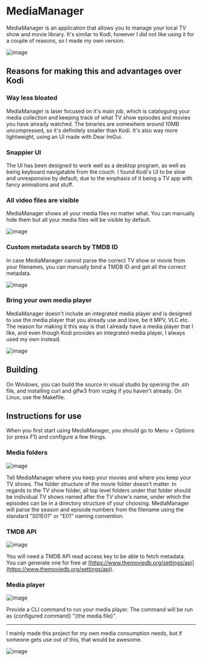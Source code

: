 # MediaManager
MediaManager is an application that allows you to manage your local TV show and movie library. It's similar to Kodi, however I did not like using it for a couple of reasons, so I made my own version. 

![image](https://github.com/TatuLaras/MediaManager/assets/34749827/3e49473d-18ac-4ffa-9698-3cbd810982de)


## Reasons for making this and advantages over Kodi
### Way less bloated
MediaManager is laser focused on it's main job, which is cataloguing your media collection and keeping track of what TV show episodes and movies you have already watched. The binaries are somewhere around 10MB uncompressed, so it's definitely smaller than Kodi. It's also way more lightweight, using an UI made with Dear ImGui.

### Snappier UI
The UI has been designed to work well as a desktop program, as well as being keyboard navigatable from the couch. I found Kodi's UI to be slow and unresponsive by default, due to the emphasis of it being a TV app with fancy animations and stuff.

### All video files are visible
MediaManager shows all your media files no matter what. You can manually hide them but all your media files will be visible by default.

![image](https://github.com/TatuLaras/MediaManager/assets/34749827/1a08e9a6-0168-49c2-8f14-3b72422ee0bb)

### Custom metadata search by TMDB ID
In case MediaManager cannot parse the correct TV show or movie from your filenames, you can manually bind a TMDB ID and get all the correct metadata.

![image](https://github.com/TatuLaras/MediaManager/assets/34749827/4f78cd35-4c53-4643-8833-f50c4a0b7d85)

### Bring your own media player
MediaManager doesn't include an integrated media player and is designed to use the media player that you already use and love, be it MPV, VLC etc. The reason for making it this way is that I already have a media player that I like, and even though Kodi provides an integrated media player, I always used my own instead.

![image](https://github.com/TatuLaras/MediaManager/assets/34749827/2d1afa8d-82a6-4641-b344-c3cc07e7adc6)

## Building

On Windows, you can build the source in visual studio by opening the .sln file, and installing curl and glfw3 from vcpkg if you haven't already. On Linux, use the Makefile.


## Instructions for use

When you first start using MediaManager, you should go to Menu > Options (or press F1) and configure a few things.

### Media folders
![image](https://github.com/TatuLaras/MediaManager/assets/34749827/17d1b166-84aa-4d7c-bbbc-1a8cec8e0ca9)

Tell MediaManager where you keep your movies and where you keep your TV shows. The folder structure of the movie folder doesn't matter. In regards to the TV show folder, all top level folders under that folder should be individual TV shows named after the TV show's name, under which the episodes can be in a directory structure of your choosing. MediaManager will parse the season and episode numbers from the filename using the standard "S01E01" or "E01" naming convention.

### TMDB API
![image](https://github.com/TatuLaras/MediaManager/assets/34749827/229494bf-44da-483f-ba3a-ce3a69a08a27)

You will need a TMDB API read access key to be able to fetch metadata. You can generate one for free at [https://www.themoviedb.org/settings/api](https://www.themoviedb.org/settings/api).

### Media player
![image](https://github.com/TatuLaras/MediaManager/assets/34749827/8ad88963-1af5-45c4-925a-fe3a342139bc)

Provide a CLI command to run your media player. The command will be run as {configured command} "{the media file}".


---

I mainly made this project for my own media consumption needs, but if someone gets use out of this, that would be awesome. 

![image](https://github.com/TatuLaras/MediaManager/assets/34749827/5defbc78-343f-48cc-8197-71777f24b859)

